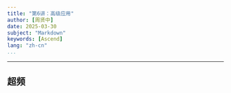 ```yaml
---
title: "第6讲：高级应用"
author: [周贤中]
date: 2025-03-30
subject: "Markdown"
keywords: [Ascend]
lang: "zh-cn"
...
```

---
## 超频